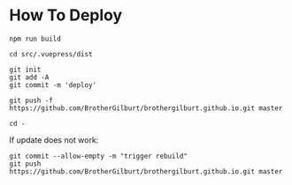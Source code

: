 # How To Deploy

```
npm run build

cd src/.vuepress/dist

git init
git add -A
git commit -m 'deploy'

git push -f https://github.com/BrotherGilburt/brothergilburt.github.io.git master

cd -
```

If update does not work:

```
git commit --allow-empty -m "trigger rebuild"
git push https://github.com/BrotherGilburt/brothergilburt.github.io.git master
```